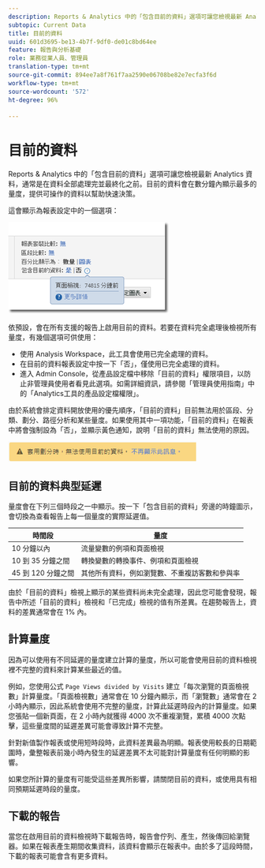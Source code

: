 ```yaml
---
description: Reports & Analytics 中的「包含目前的資料」選項可讓您檢視最新 Analytics 資料，通常是在資料全部處理完並最終化之前。目前的資料會在數分鐘內顯示最多的量度，提供可操作的資料以幫助快速決策。
subtopic: Current Data
title: 目前的資料
uuid: 601d3695-be13-4b7f-9df0-de01c8bd64ee
feature: 報告與分析基礎
role: 業務從業人員、管理員
translation-type: tm+mt
source-git-commit: 894ee7a8f761f7aa2590e06708be82e7ecfa3f6d
workflow-type: tm+mt
source-wordcount: '572'
ht-degree: 96%

---
```



# 目前的資料

Reports &amp; Analytics 中的「包含目前的資料」選項可讓您檢視最新 Analytics 資料，通常是在資料全部處理完並最終化之前。目前的資料會在數分鐘內顯示最多的量度，提供可操作的資料以幫助快速決策。

這會顯示為報表設定中的一個選項：

![目前的資料螢幕擷取畫面](assets/current_data.png)

依預設，會在所有支援的報告上啟用目前的資料。若要在資料完全處理後檢視所有量度，有幾個選項可供使用：

* 使用 Analysis Workspace，此工具會使用已完全處理的資料。
* 在目前的資料報表設定中按一下「否」，僅使用已完全處理的資料。
* 進入 Admin Console，從產品設定檔中移除「目前的資料」權限項目，以防止非管理員使用者看見此選項。如需詳細資訊，請參閱「管理員使用指南」中的「Analytics工具的產品設定檔權限」。[](/help/admin/admin-console/permissions/analytics-tools.md)

由於系統會排定資料開放使用的優先順序，「目前的資料」目前無法用於區段、分類、劃分、路徑分析和某些量度。如果使用其中一項功能，「目前的資料」在報表中將會強制設為「否」，並顯示黃色通知，說明「目前的資料」無法使用的原因。

![目前的資料通知](assets/current_data_notice.png)

## 目前的資料典型延遲

量度會在下列三個時段之一中顯示。按一下「包含目前的資料」旁邊的時鐘圖示，會切換為查看報告上每一個量度的實際延遲值。

| 時間段 | 量度 |
| --- | --- |
| 10 分鐘以內 | 流量變數的例項和頁面檢視 |
| 10 到 35 分鐘之間 | 轉換變數的轉換事件、例項和頁面檢視 |
| 45 到 120 分鐘之間 | 其他所有資料，例如瀏覽數、不重複訪客數和參與率 |

由於「目前的資料」檢視上顯示的某些資料尚未完全處理，因此您可能會發現，報告中所述「目前的資料」檢視和「已完成」檢視的值有所差異。在趨勢報告上，資料的差異通常會在 1% 內。

## 計算量度

因為可以使用有不同延遲的量度建立計算的量度，所以可能會使用目前的資料檢視裡不完整的資料來計算某些最近的值。

例如，您使用公式 `Page Views divided by Visits` 建立「每次瀏覽的頁面檢視數」計算量度。「頁面檢視數」通常會在 10 分鐘內顯示，而「瀏覽數」通常會在 2 小時內顯示，因此系統會使用不完整的量度，計算此延遲時段內的計算量度。如果您張貼一個新頁面，在 2 小時內就獲得 4000 次不重複瀏覽，累積 4000 次點擊，這些量度間的延遲差異可能會導致計算不完整。

針對新值製作報表或使用短時段時，此資料差異最為明顯。報表使用較長的日期範圍時，彙整報表前幾小時內發生的延遲差異不太可能對計算量度有任何明顯的影響。

如果您所計算的量度有可能受這些差異所影響，請關閉目前的資料，或使用具有相同預期延遲時段的量度。

## 下載的報告

當您在啟用目前的資料檢視時下載報告時，報告會佇列、產生，然後傳回給瀏覽器。如果在報表產生期間收集資料，該資料會顯示在報表中。由於多了這段時間，下載的報表可能會含有更多資料。

